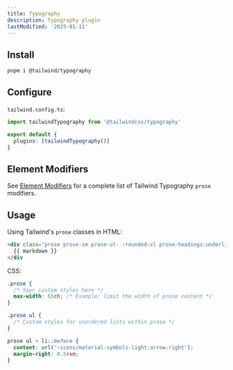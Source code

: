 ```yaml
---
title: Typography
description: Typography plugin
lastModified: '2025-01-11'
---
```


## Install

```bash
pnpm i @tailwind/typography
```

## Configure

`tailwind.config.ts`:

```ts
import tailwindTypography from '@tailwindcss/typography'

export default {
  plugins: [tailwindTypography()]
}
```

## Element Modifiers

See [Element Modifiers](https://github.com/tailwindlabs/tailwindcss-typography?tab=readme-ov-file#element-modifiers) for a complete list of Tailwind Typography `prose` modifiers.

## Usage

Using  Tailwind's `prose` classes in HTML:

```html
<div class="prose prose-sm prose-ul- :rounded-xl prose-headings:underline prose-a:text-blue-600">
  {{ markdown }}
</div
```

CSS:

```css
.prose {
  /* Your custom styles here */
  max-width: 65ch; /* Example: limit the width of prose content */
}

.prose ul {
  /* Custom styles for unordered lists within prose */
}

prose ul > li::before {
  content: url('~icons/material-symbols-light:arrow-right');
  margin-right: 0.5rem;
}
```
